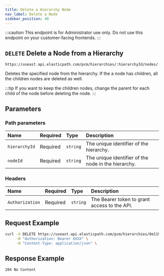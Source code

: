 ```yaml
---
title: Delete a Hierarchy Node
nav_label: Delete a Node
sidebar_position: 40
---
```


:::caution
This endpoint is for Administrator use only. Do not use this endpoint on your customer-facing frontends.
:::

## `DELETE` Delete a Node from a Hierarchy

```http
https://useast.api.elasticpath.com/pcm/hierarchies/:hierarchyId/nodes/:nodeId
```

Deletes the specified node from the hierarchy. If the a node has children, all the children nodes are deleted as well.

:::tip
If you want to keep the children nodes, change the parent for each child of the node before deleting the node.
:::

## Parameters

### Path parameters

| Name | Required | Type | Description |
| :--- | :--- | :--- | :--- |
| `hierarchyId` | Required | `string` | The unique identifier of the hierarchy. |
| `nodeId` | Required | `string` | The unique identifier of the node in the hierarchy. |

### Headers

| Name | Required | Type | Description |
| :--- | :--- | :--- | :--- |
| `Authorization` | Required | `string` | The Bearer token to grant access to the API. |

## Request Example

```bash
curl -X DELETE https://useast.api.elasticpath.com/pcm/hierarchies/0e119de2-5fb0-4bca-9b84-b3fc6c903007/nodes/d167d384-d2cf-4d05-ad41-6fc567855765 \
     -H "Authorization: Bearer XXXX" \
     -H "Content-Type: application/json" \
```

## Response Example

`204 No Content`
